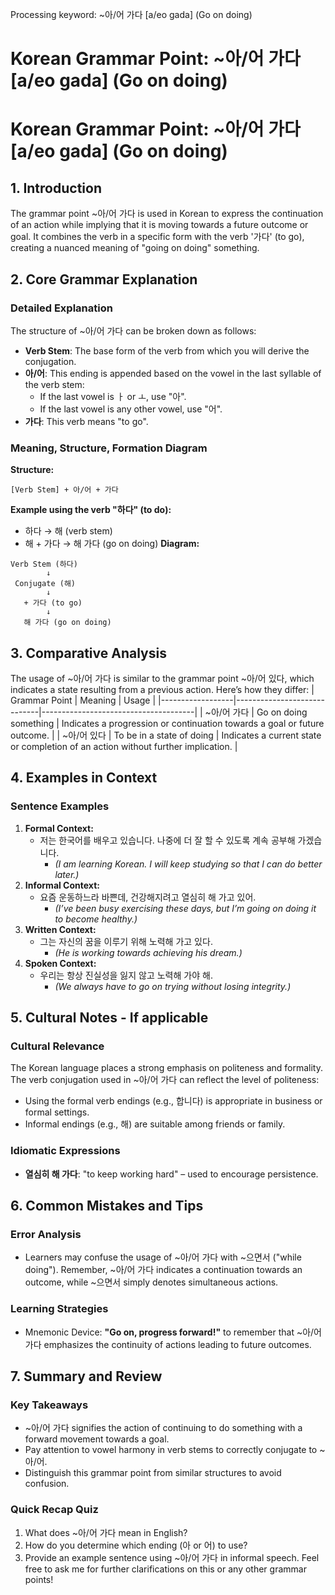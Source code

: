 Processing keyword: ~아/어 가다 [a/eo gada] (Go on doing)
# Korean Grammar Point: ~아/어 가다 [a/eo gada] (Go on doing)
# Korean Grammar Point: ~아/어 가다 [a/eo gada] (Go on doing)
## 1. Introduction
The grammar point ~아/어 가다 is used in Korean to express the continuation of an action while implying that it is moving towards a future outcome or goal. It combines the verb in a specific form with the verb '가다' (to go), creating a nuanced meaning of "going on doing" something.
## 2. Core Grammar Explanation
### Detailed Explanation
The structure of ~아/어 가다 can be broken down as follows:
- **Verb Stem**: The base form of the verb from which you will derive the conjugation.
- **아/어**: This ending is appended based on the vowel in the last syllable of the verb stem:
  - If the last vowel is ㅏ or ㅗ, use "아".
  - If the last vowel is any other vowel, use "어".
- **가다**: This verb means "to go".
### Meaning, Structure, Formation Diagram
**Structure:**
```
[Verb Stem] + 아/어 + 가다
```
**Example using the verb "하다" (to do):**
- 하다 → 해 (verb stem)
- 해 + 가다 → 해 가다 (go on doing)
**Diagram:**
```plaintext
Verb Stem (하다) 
        ↓ 
 Conjugate (해) 
        ↓ 
   + 가다 (to go) 
        ↓ 
   해 가다 (go on doing)
```
## 3. Comparative Analysis
The usage of ~아/어 가다 is similar to the grammar point ~아/어 있다, which indicates a state resulting from a previous action. Here’s how they differ:
| Grammar Point    | Meaning                     | Usage                                |
|------------------|-----------------------------|--------------------------------------|
| ~아/어 가다      | Go on doing something       | Indicates a progression or continuation towards a goal or future outcome. |
| ~아/어 있다      | To be in a state of doing   | Indicates a current state or completion of an action without further implication. |
## 4. Examples in Context
### Sentence Examples
1. **Formal Context:**
   - 저는 한국어를 배우고 있습니다. 나중에 더 잘 할 수 있도록 계속 공부해 가겠습니다.
     - *(I am learning Korean. I will keep studying so that I can do better later.)*
2. **Informal Context:**
   - 요즘 운동하느라 바쁜데, 건강해지려고 열심히 해 가고 있어.
     - *(I’ve been busy exercising these days, but I’m going on doing it to become healthy.)*
3. **Written Context:**
   - 그는 자신의 꿈을 이루기 위해 노력해 가고 있다.
     - *(He is working towards achieving his dream.)*
4. **Spoken Context:**
   - 우리는 항상 진실성을 잃지 않고 노력해 가야 해.
     - *(We always have to go on trying without losing integrity.)*
## 5. Cultural Notes - If applicable
### Cultural Relevance
The Korean language places a strong emphasis on politeness and formality. The verb conjugation used in ~아/어 가다 can reflect the level of politeness:
- Using the formal verb endings (e.g., 합니다) is appropriate in business or formal settings.
- Informal endings (e.g., 해) are suitable among friends or family.
### Idiomatic Expressions
- **열심히 해 가다**: "to keep working hard" – used to encourage persistence.
## 6. Common Mistakes and Tips
### Error Analysis
- Learners may confuse the usage of ~아/어 가다 with ~으면서 ("while doing"). Remember, ~아/어 가다 indicates a continuation towards an outcome, while ~으면서 simply denotes simultaneous actions.
### Learning Strategies
- Mnemonic Device: **"Go on, progress forward!"** to remember that ~아/어 가다 emphasizes the continuity of actions leading to future outcomes.
## 7. Summary and Review
### Key Takeaways
- ~아/어 가다 signifies the action of continuing to do something with a forward movement towards a goal.
- Pay attention to vowel harmony in verb stems to correctly conjugate to ~아/어.
- Distinguish this grammar point from similar structures to avoid confusion.
### Quick Recap Quiz
1. What does ~아/어 가다 mean in English?
2. How do you determine which ending (아 or 어) to use?
3. Provide an example sentence using ~아/어 가다 in informal speech.
Feel free to ask me for further clarifications on this or any other grammar points!
